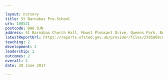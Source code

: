 ```yaml
---

layout: nursery
title: St Barnabas Pre-School
urn: 100521
postcode: BH8 9JN
address: St Barnabas Church Hall, Mount Pleasant Drive, Queens Park, Bournemouth, Dorset, BH8 9JN
latestReportUrl: https://reports.ofsted.gov.uk/provider/files/2705869/urn/100521.pdf
teaching: 2
development: 2
leadership: 2
outcomes: 2
overall: 2
date: 20 June 2017

---
```

